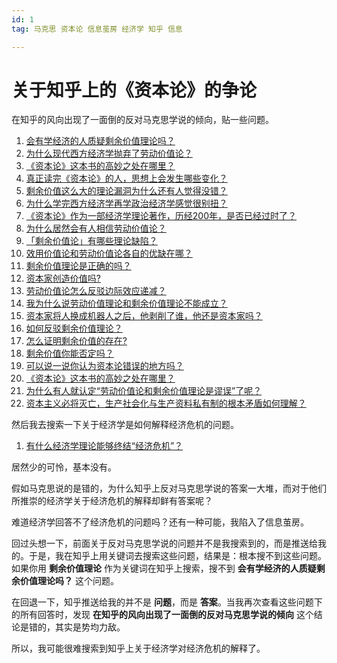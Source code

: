 ```yaml
---
id: 1
tag: 马克思 资本论 信息茧房 经济学 知乎 信息

---
```


# 关于知乎上的《资本论》的争论

在知乎的风向出现了一面倒的反对马克思学说的倾向，贴一些问题。

1. [会有学经济的人质疑剩余价值理论吗？](https://www.zhihu.com/question/263401784)
2. [为什么现代西方经济学抛弃了劳动价值论？](https://www.zhihu.com/question/30436087)
3. [《资本论》这本书的高妙之处在哪里？](https://www.zhihu.com/question/324740319)
4. [真正读完《资本论》的人，思想上会发生哪些变化？](https://www.zhihu.com/question/324874330)
5. [剩余价值这么大的理论漏洞为什么还有人觉得没错？](https://www.zhihu.com/question/626761618)
6. [为什么学完西方经济学再学政治经济学感觉很别扭？](https://www.zhihu.com/question/494284596)
7. [《资本论》作为一部经济学理论著作，历经200年，是否已经过时了？](https://www.zhihu.com/question/576351321)
8. [为什么居然会有人相信劳动价值论？](https://www.zhihu.com/question/620193480)
9. [「剩余价值论」有哪些理论缺陷？](https://www.zhihu.com/question/501487031)
10. [效用价值论和劳动价值论各自的优缺在哪？](https://www.zhihu.com/question/471203930)
11. [剩余价值理论是正确的吗？](https://www.zhihu.com/question/475137484)
12. [资本家创造价值吗?](https://www.zhihu.com/question/621487083)
13. [劳动价值论怎么反驳边际效应递减？](https://www.zhihu.com/question/581864117)
14. [我为什么说劳动价值理论和剩余价值理论不能成立？](https://www.zhihu.com/question/629752236)
15. [资本家将人换成机器人之后，他剥削了谁，他还是资本家吗？](https://www.zhihu.com/question/393682372)
16. [如何反驳剩余价值理论？](https://www.zhihu.com/question/580209819)
17. [怎么证明剩余价值的存在?](https://www.zhihu.com/question/558726758)
18. [剩余价值你能否定吗？](https://www.zhihu.com/question/564189013)
19. [可以说一说你认为资本论错误的地方吗？](https://www.zhihu.com/question/605400859)
20. [《资本论》这本书的高妙之处在哪里？](https://www.zhihu.com/question/324740319)
21. [为什么有人就认定“劳动价值论和剩余价值理论是谬误”了呢？](https://www.zhihu.com/question/499208132)
22. [资本主义必将灭亡，生产社会化与生产资料私有制的根本矛盾如何理解？](https://www.zhihu.com/question/563510656)

然后我去搜索一下关于经济学是如何解释经济危机的问题。

1. [有什么经济学理论能够终结“经济危机”？](https://www.zhihu.com/question/485046007)

居然少的可怜，基本没有。

假如马克思说的是错的，为什么知乎上反对马克思学说的答案一大堆，而对于他们所推崇的经济学关于经济危机的解释却鲜有答案呢？

难道经济学回答不了经济危机的问题吗？还有一种可能，我陷入了信息茧房。

回过头想一下，前面关于反对马克思学说的问题并不是我搜索到的，而是推送给我的。于是，我在知乎上用关键词去搜索这些问题，结果是：根本搜不到这些问题。如果你用 **剩余价值理论** 作为关键词在知乎上搜索，搜不到 **会有学经济的人质疑剩余价值理论吗？** 这个问题。

在回退一下，知乎推送给我的并不是 **问题**，而是 **答案**。当我再次查看这些问题下的所有回答时，发现 **在知乎的风向出现了一面倒的反对马克思学说的倾向** 这个结论是错的，其实是势均力敌。

所以，我可能很难搜索到知乎上关于经济学对经济危机的解释了。











